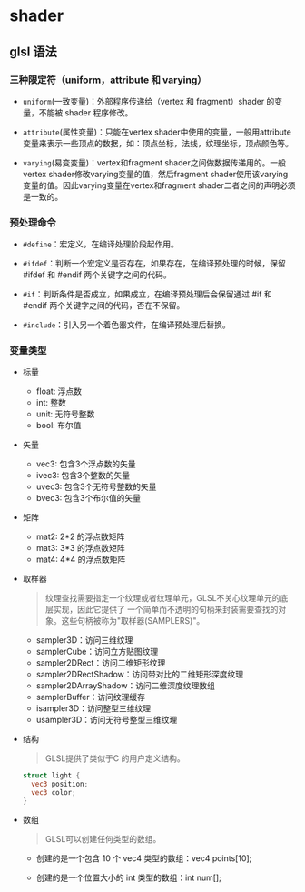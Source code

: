 # shader

## glsl 语法

### 三种限定符（uniform，attribute 和 varying）

- `uniform`(一致变量)：外部程序传递给（vertex 和 fragment）shader 的变量，不能被 shader 程序修改。

- `attribute`(属性变量)：只能在vertex shader中使用的变量，一般用attribute变量来表示一些顶点的数据，如：顶点坐标，法线，纹理坐标，顶点颜色等。

- `varying`(易变变量)：vertex和fragment shader之间做数据传递用的。一般vertex shader修改varying变量的值，然后fragment shader使用该varying变量的值。因此varying变量在vertex和fragment shader二者之间的声明必须是一致的。

### 预处理命令

- `#define`：宏定义，在编译处理阶段起作用。

- `#ifdef`：判断一个宏定义是否存在，如果存在，在编译预处理的时候，保留 #ifdef 和 #endif 两个关键字之间的代码。

- `#if`：判断条件是否成立，如果成立，在编译预处理后会保留通过 #if 和 #endif 两个关键字之间的代码，否在不保留。

- `#include`：引入另一个着色器文件，在编译预处理后替换。


### 变量类型

- 标量
  * float: 浮点数
  * int: 整数
  * unit: 无符号整数
  * bool: 布尔值

- 矢量
  * vec3: 包含3个浮点数的矢量
  * ivec3: 包含3个整数的矢量
  * uvec3: 包含3个无符号整数的矢量
  * bvec3: 包含3个布尔值的矢量

- 矩阵
  * mat2: 2*2 的浮点数矩阵
  * mat3: 3*3 的浮点数矩阵
  * mat4: 4*4 的浮点数矩阵

- 取样器

  > 纹理查找需要指定一个纹理或者纹理单元，GLSL不关心纹理单元的底层实现，因此它提供了
  一个简单而不透明的句柄来封装需要查找的对象。这些句柄被称为"取样器(SAMPLERS)"。

  * sampler3D：访问三维纹理
  * samplerCube：访问立方贴图纹理
  * sampler2DRect：访问二维矩形纹理
  * sampler2DRectShadow：访问带对比的二维矩形深度纹理
  * sampler2DArrayShadow：访问二维深度纹理数组
  * samplerBuffer：访问纹理缓存
  * isampler3D：访问整型三维纹理
  * usampler3D：访问无符号整型三维纹理


- 结构

  > GLSL提供了类似于C 的用户定义结构。

  ```glsl
  struct light {
    vec3 position;
    vec3 color;
  }

  ```

- 数组

  > GLSL可以创建任何类型的数组。

  * 创建的是一个包含 10 个 vec4 类型的数组：vec4 points[10]; 

  * 创建的是一个位置大小的 int 类型的数组：int num[]; 